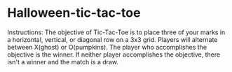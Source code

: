 # Halloween-tic-tac-toe

Instructions: The objective of Tic-Tac-Toe is to place three of your marks in a horizontal, vertical, or diagonal row on a 3x3 grid. Players will alternate between X(ghost) or O(pumpkins). The player who accomplishes the objective is the winner. If neither player accomplishes the objective, there isn't a winner and the match is a draw.
